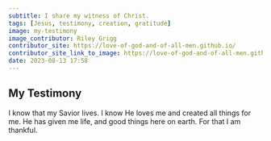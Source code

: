 ```yaml
---
subtitle: I share my witness of Christ.
tags: [Jesus, testimony, creation, gratitude]
image: my-testimony
image_contributor: Riley Grigg
contributor_site: https://love-of-god-and-of-all-men.github.io/
contributor_site_link_to_image: https://love-of-god-and-of-all-men.github.io/assets/images/headers/my-testimony.webp
date: 2023-08-13 17:58
---
```


## My Testimony
I know that my Savior lives. I know He loves me and created all things for me. He has given me life, and good things here on earth. For that I am thankful.
